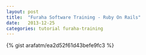 ```yaml
---
layout: post
title:  "Furaha Software Training - Ruby On Rails"
date:   2013-12-25
categories: tutorial furaha-training
---
```


{% gist arafatm/ea2d52f61d43befe9fc3 %}